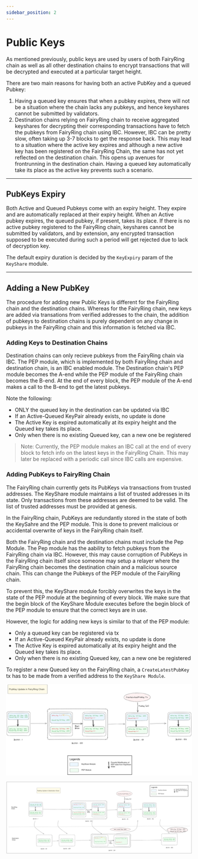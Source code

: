 ```yaml
---
sidebar_position: 2
---
```


# Public Keys

As mentioned previously, public keys are used by users of both FairyRing chain as well as all other destination chains to encrypt transactions that will be decrypted and executed at a particular target height.

There are two main reasons for having both an active PubKey and a queued Pubkey:

1. Having a queued key ensures that when a pubkey expires, there will not be a situation where the chain lacks any pubkeys, and hence keyshares cannot be submitted by validators.
2. Destination chains relying on FairyRing chain to receive aggregated keyshares for decrypting their corresponding transactions have to fetch the pubkeys from FairyRing chain using IBC. However, IBC can be pretty slow, often taking up 3-7 blocks to get the response back. This may lead to a situation where the active key expires and although a new active key has been registered on the FairyRing Chain, the same has not yet reflected on the destination chain. This opens up avenues for frontrunning in the destination chain. Having a queued key automatically take its place as the active key prevents such a scenario.

---

## PubKeys Expiry

Both Active and Queued Pubkeys come with an expiry height. They expire and are automatically replaced at their expiry height. When an Active pubkey expires, the queued pubkey, if present, takes its place. If there is no active pubkey registered to the FairyRing chain, keyshares cannot be submitted by validators, and by extension, any encrypted transaction supposed to be executed during such a period will get rejected due to lack of decryption key.

The default expiry duration is decided by the `KeyExpiry` param of the `KeyShare` module.

---

## Adding a New PubKey

The procedure for adding new Public Keys is different for the FairyRing chain and the destination chains. Whereas for the FairyRing chain, new keys are added via transations from verified addresses to the chain, the addition of pubkeys to destination chains is purely dependent on any change in pubkeys in the FairyRing chain and this information is fetched via IBC.

### Adding Keys to Destination Chains

Destination chains can only recieve pubkeys from the FairyRing chain via IBC. The PEP module, which is implemented by both FairyRing chain and destination chain, is an IBC enabled module. The Destination chain's PEP module becomes the A-end while the PEP module of the FairyRing chain becomes the B-end. At the end of every block, the PEP module of the A-end makes a call to the B-end to get the latest pubkeys.

Note the following:

- ONLY the queued key in the destination can be updated via IBC
- If an Active-Queued KeyPair already exists, no update is done
- The Active Key is expired automatically at its expiry height and the Queued key takes its place.
- Only when there is no existing Queued key, can a new one be registered

> Note: Currently, the PEP module makes an IBC call at the end of every block to fetch info on the latest keys in the FairyRing Chain. This may later be replaced with a periodic call since IBC calls are expensive.

### Adding PubKeys to FairyRing Chain

The FairyRing chain currently gets its PubKeys via transactions from trusted addresses. The KeyShare module maintains a list of trusted addresses in its state. Only transactions from these addresses are deemed to be valid. The list of trusted addresses must be provided at genesis.

In the FairyRing chain, PubKeys are redundantly stored in the state of both the KeySahre and the PEP module. This is done to prevent malicious or accidental overwrite of keys in the FairyRing chain itself.

Both the FairyRing chain and the destination chains must include the Pep Module. The Pep module has the aability to fetch pubkeys from the FairyRing chain via IBC. However, this may cause corruption of PubKeys in the FairyRing chain itself since someone may setup a relayer where the FairyRing chain becomes the destination chain and a malicious source chain. This can change the Pubkeys of the PEP module of the FairyRing chain.

To prevent this, the KeyShare module forcibly overwrites the keys in the state of the PEP module at the beginning of every block. We make sure that the begin block of the KeyShare Module executes before the begin block of the PEP module to ensure that the correct keys are in use.

However, the logic for adding new keys is similar to that of the PEP module:

- Only a queued key can be registered via tx
- If an Active-Queued KeyPair already exists, no update is done
- The Active Key is expired automatically at its expiry height and the Queued key takes its place.
- Only when there is no existing Queued key, can a new one be registered

To register a new Queued key on the FairyRing chain, a `CreateLatestPubKey` tx has to be made from a verified address to the `KeyShare Module`.

![ ](../img/PubKey_Update_Fairy.png?raw=true)

![ ](../img/PubKey_Update_Destination.png?raw=true)
